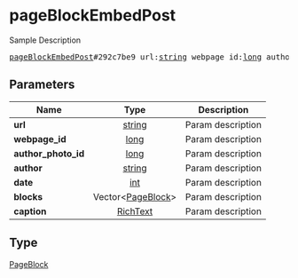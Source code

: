 # pageBlockEmbedPost

Sample Description

<pre>
<a href="../constructor/pageBlockEmbedPost.md">pageBlockEmbedPost</a>#292c7be9 url:<a href="../type/string.md">string</a> webpage_id:<a href="../type/long.md">long</a> author_photo_id:<a href="../type/long.md">long</a> author:<a href="../type/string.md">string</a> date:<a href="../type/int.md">int</a> blocks:Vector&lt;<a href="../type/PageBlock.md">PageBlock</a>&gt; caption:<a href="../type/RichText.md">RichText</a> = <a href="../type/PageBlock.md">PageBlock</a>;</pre>
## Parameters

| Name | Type | Description |
|------|:----:|-------------|
| **url** | <a href="../type/string.md">string</a> | Param description |
| **webpage_id** | <a href="../type/long.md">long</a> | Param description |
| **author_photo_id** | <a href="../type/long.md">long</a> | Param description |
| **author** | <a href="../type/string.md">string</a> | Param description |
| **date** | <a href="../type/int.md">int</a> | Param description |
| **blocks** | Vector&lt;<a href="../type/PageBlock.md">PageBlock</a>&gt; | Param description |
| **caption** | <a href="../type/RichText.md">RichText</a> | Param description |

## Type

<a href="../type/PageBlock.md">PageBlock</a>
